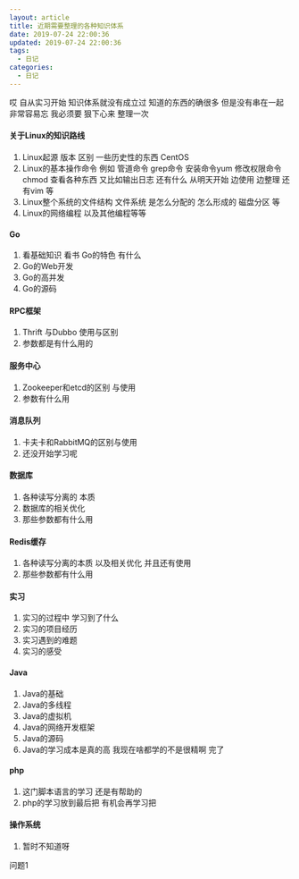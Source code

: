 ```yaml
---
layout: article
title: 近期需要整理的各种知识体系
date: 2019-07-24 22:00:36
updated: 2019-07-24 22:00:36
tags: 
  - 日记
categories:
  - 日记
---
```


 哎  自从实习开始  知识体系就没有成立过  知道的东西的确很多 但是没有串在一起 非常容易忘 我必须要 狠下心来 整理一次

#### 关于Linux的知识路线

1. Linux起源 版本 区别 一些历史性的东西 CentOS
2. Linux的基本操作命令 例如 管道命令 grep命令 安装命令yum 修改权限命令chmod 查看各种东西 又比如输出日志 还有什么 从明天开始 边使用 边整理 还有vim 等
3. Linux整个系统的文件结构 文件系统 是怎么分配的 怎么形成的 磁盘分区 等
4. Linux的网络编程 以及其他编程等等

#### Go

1. 看基础知识  看书 Go的特色 有什么
2. Go的Web开发 
3. Go的高并发
4. Go的源码

#### RPC框架

1. Thrift 与Dubbo 使用与区别
2. 参数都是有什么用的

#### 服务中心

1. Zookeeper和etcd的区别 与使用
2. 参数有什么用

#### 消息队列

1. 卡夫卡和RabbitMQ的区别与使用
2. 还没开始学习呢

#### 数据库

1. 各种读写分离的 本质
2. 数据库的相关优化
3. 那些参数都有什么用

#### Redis缓存

1. 各种读写分离的本质 以及相关优化  并且还有使用
2. 那些参数都有什么用

#### 实习

1. 实习的过程中 学习到了什么
2. 实习的项目经历
3. 实习遇到的难题
4. 实习的感受

#### Java

1. Java的基础
2. Java的多线程
3. Java的虚拟机 
4. Java的网络开发框架 
5. Java的源码
6. Java的学习成本是真的高 我现在啥都学的不是很精啊 完了

#### php

1. 这门脚本语言的学习 还是有帮助的
2. php的学习放到最后把 有机会再学习把

#### 操作系统

1. 暂时不知道呀



问题1
